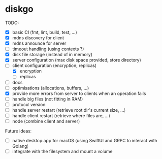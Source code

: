 # diskgo

TODO:
- [x] basic CI (fmt, lint, build, test, ...)
- [x] mdns discovery for client
- [x] mdns announce for server
- [ ] timeout handling (using contexts ?)
- [x] disk file storage (instead of in memory)
- [x] server configuration (max disk space provided, store directory)
- [ ] client configuration (encryption, replicas)
  - [x] encryption
  - [ ] replicas
- [ ] docs
- [ ] optimisations (allocations, buffers, ...)
- [x] provide more errors from server to clients when an operation fails
- [ ] handle big files (not fitting in RAM)
- [ ] protocol version
- [ ] handle server restart (retrieve root dir's current size, ...)
- [ ] handle client restart (retrieve where files are, ...)
- [ ] node (combine client and server)

Future ideas:
- [ ] native desktop app for macOS (using SwiftUI and GRPC to interact with Golang)
- [ ] integrate with the filesystem and mount a volume
